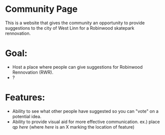 # Community Page
This is a website that gives the community an opportunity to provide suggestions to the city of West Linn for a Robinwood skatepark rennovation.
# Goal:
- Host a place where people can give suggestions for Robinwood Rennovation (RWR).
- ? 
  
# Features:
 - Ability to see what other people have suggested so you can "vote" on a potential idea. 
 - Ability to provide visual aid for more effective communication.
    ex.) place qp *here* (where *here* is an X marking the location of feature)
